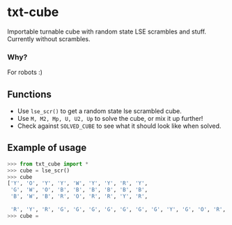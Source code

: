 # txt-cube
Importable turnable cube with random state LSE scrambles and stuff. Currently without scrambles.

### Why?
For robots :)

## Functions
- Use `lse_scr()` to get a random state lse scrambled cube.
- Use `M, M2, Mp, U, U2, Up` to solve the cube, or mix it up further!
- Check against `SOLVED_CUBE` to see what it should look like when solved.

## Example of usage

```python
>>> from txt_cube import *
>>> cube = lse_scr()
>>> cube
['Y', 'O', 'Y', 'Y', 'W', 'Y', 'Y', 'R', 'Y',
 'G', 'W', 'O', 'B', 'B', 'B', 'B', 'B', 'B', 
 'B', 'W', 'B', 'R', 'O', 'R', 'R', 'Y', 'R',
 
 'R', 'Y', 'R', 'G', 'G', 'G', 'G', 'G', 'G', 'G', 'Y', 'G', 'O', 'R', 'O', 'O', 'O', 'O', 'W', 'G', 'W', 'W', 'Y', 'W', 'W', 'W', 'W']
>>> cube = 
```
